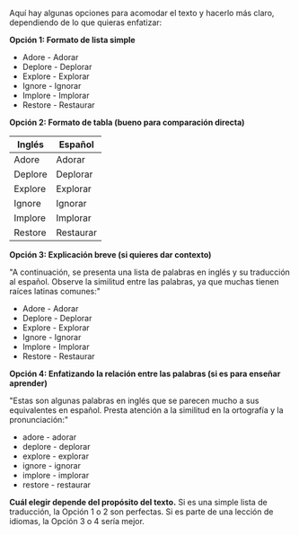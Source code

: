 Aquí hay algunas opciones para acomodar el texto y hacerlo más claro, dependiendo de lo que quieras enfatizar:

**Opción 1: Formato de lista simple**

*   Adore - Adorar
*   Deplore - Deplorar
*   Explore - Explorar
*   Ignore - Ignorar
*   Implore - Implorar
*   Restore - Restaurar

**Opción 2: Formato de tabla (bueno para comparación directa)**

| Inglés     | Español    |
|------------|------------|
| Adore      | Adorar     |
| Deplore    | Deplorar   |
| Explore    | Explorar   |
| Ignore     | Ignorar    |
| Implore    | Implorar   |
| Restore    | Restaurar  |

**Opción 3: Explicación breve (si quieres dar contexto)**

"A continuación, se presenta una lista de palabras en inglés y su traducción al español.  Observe la similitud entre las palabras, ya que muchas tienen raíces latinas comunes:"

*   Adore - Adorar
*   Deplore - Deplorar
*   Explore - Explorar
*   Ignore - Ignorar
*   Implore - Implorar
*   Restore - Restaurar

**Opción 4:  Enfatizando la relación entre las palabras (si es para enseñar aprender)**

"Estas son algunas palabras en inglés que se parecen mucho a sus equivalentes en español.  Presta atención a la similitud en la ortografía y la pronunciación:"

*   adore - adorar
*   deplore - deplorar
*   explore - explorar
*   ignore - ignorar
*   implore - implorar
*   restore - restaurar

**Cuál elegir depende del propósito del texto.** Si es una simple lista de traducción, la Opción 1 o 2 son perfectas. Si es parte de una lección de idiomas, la Opción 3 o 4 sería mejor.
